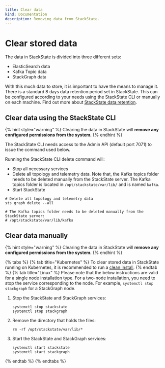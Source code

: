 ```yaml
---
title: Clear data
kind: Documentation
description: Removing data from StackState.
---
```


# Clear stored data

The data in StackState is divided into three different sets:

* ElasticSearch data
* Kafka Topic data
* StackGraph data

With this much data to store, it is important to have the means to manage it. There is a standard 8 days data retention period set in StackState. This can be configured according to your needs using the StackState CLI or manually on each machine. Find out more about [StackState data retention](data_retention.md).

## Clear data using the StackState CLI

{% hint style="warning" %}
Clearing the data in StackState will **remove any configured permissions from the system**.
{% endhint %}

The StackState CLI needs access to the Admin API \(default port 7071\) to issue the command used below.

Running the StackState CLI delete command will:

* Stop all necessary services
* Delete all topology and telemetry data. Note that, the Kafka topics folder needs to be deleted manually from the StackState server. The Kafka topics folder is located in `/opt/stackstate/var/lib/` and is named `kafka`.
* Start StackState

```text
# Delete all topology and telemetry data
sts graph delete --all

# The Kafka topics folder needs to be deleted manually from the StackState server:
# /opt/stackstate/var/lib/kafka
```

## Clear data manually

{% hint style="warning" %}
Clearing the data in StackState will **remove any configured permissions from the system**.
{% endhint %}


{% tabs %}
{% tab title="Kubernetes" %}
To clear stored data in StackState running on Kubernetes, it is recommended to run a [clean install](/setup/installation/kubernetes_install/install_stackstate.md).
{% endtab %}
{% tab title="Linux" %}
Please note that the below instructions are valid for a single node installation type. For a two-node installation, you need to stop the service corresponding to the node. For example, `systemctl stop stackgraph` for a StackGraph node.

1. Stop the StackState and StackGraph services:
   ```text
   systemctl stop stackstate
   systemctl stop stackgraph
   ```
2. Remove the directory that holds the files:
   ```text
   rm -rf /opt/stackstate/var/lib/*
   ```
3. Start the StackState and StackGraph services:
   ```text
   systemctl start stackstate
   systemctl start stackgraph
   ```
{% endtab %}
{% endtabs %}
